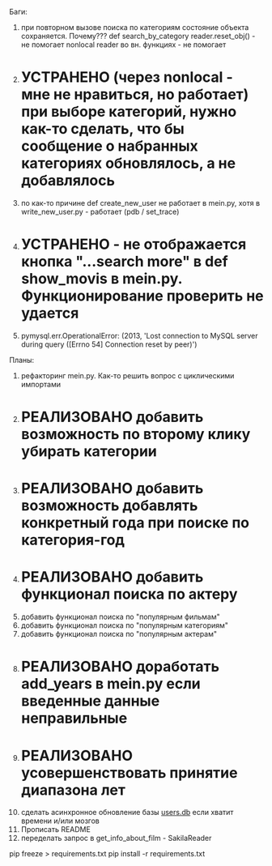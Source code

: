 Баги:
1) при повторном вызове поиска по категориям состояние объекта сохраняется. Почему???
    def search_by_category
    reader.reset_obj() - не помогает 
    nonlocal reader во вн. функциях - не помогает 
2) # УСТРАНЕНО (через nonlocal - мне не нравиться, но работает) при выборе категорий, нужно как-то сделать, что бы сообщение о набранных категориях обновлялось, а не добавлялось
3) по как-то причине def create_new_user не работает в mein.py, хотя в write_new_user.py - работает (pdb / set_trace) 
4) # УСТРАНЕНО - не отображается кнопка "...search more" в def show_movis в mein.py. Функционирование проверить не удается 
5) pymysql.err.OperationalError: (2013, 'Lost connection to MySQL server during query ([Errno 54] Connection reset by peer)')

Планы:
1) рефакторинг mein.py. Как-то решить вопрос с циклическими импортами 
2) # РЕАЛИЗОВАНО добавить возможность по второму клику убирать категории
3) # РЕАЛИЗОВАНО добавить возможность добавлять конкретный года при поиске по категория-год
4) # РЕАЛИЗОВАНО добавить функционал поиска по актеру
5) добавить функционал поиска по "популярным фильмам"
6) добавить функционал поиска по "популярным категориям"
7) добавить функционал поиска по "популярным актерам"
8) # РЕАЛИЗОВАНО доработать add_years в mein.py если введенные данные неправильные
9) # РЕАЛИЗОВАНО усовершенствовать принятие диапазона лет
10) сделать асинхронное обновление базы [users.db](users.db) если хватит времени и/или мозгов
11) Прописать README
12) переделать запрос в get_info_about_film - SakilaReader



pip freeze > requirements.txt
pip install -r requirements.txt

